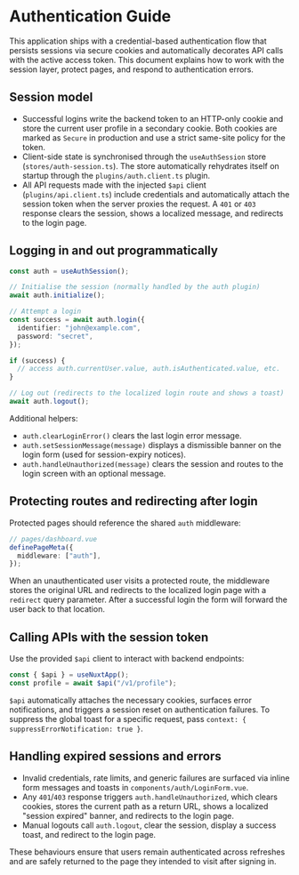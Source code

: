 # Authentication Guide

This application ships with a credential-based authentication flow that persists
sessions via secure cookies and automatically decorates API calls with the
active access token. This document explains how to work with the session layer,
protect pages, and respond to authentication errors.

## Session model

- Successful logins write the backend token to an HTTP-only cookie and store
  the current user profile in a secondary cookie. Both cookies are marked as
  `Secure` in production and use a strict same-site policy for the token.
- Client-side state is synchronised through the `useAuthSession` store
  (`stores/auth-session.ts`). The store automatically rehydrates itself on
  startup through the `plugins/auth.client.ts` plugin.
- All API requests made with the injected `$api` client
  (`plugins/api.client.ts`) include credentials and automatically attach the
  session token when the server proxies the request. A `401` or `403` response
  clears the session, shows a localized message, and redirects to the login
  page.

## Logging in and out programmatically

```ts
const auth = useAuthSession();

// Initialise the session (normally handled by the auth plugin)
await auth.initialize();

// Attempt a login
const success = await auth.login({
  identifier: "john@example.com",
  password: "secret",
});

if (success) {
  // access auth.currentUser.value, auth.isAuthenticated.value, etc.
}

// Log out (redirects to the localized login route and shows a toast)
await auth.logout();
```

Additional helpers:

- `auth.clearLoginError()` clears the last login error message.
- `auth.setSessionMessage(message)` displays a dismissible banner on the login
  form (used for session-expiry notices).
- `auth.handleUnauthorized(message)` clears the session and routes to the login
  screen with an optional message.

## Protecting routes and redirecting after login

Protected pages should reference the shared `auth` middleware:

```ts
// pages/dashboard.vue
definePageMeta({
  middleware: ["auth"],
});
```

When an unauthenticated user visits a protected route, the middleware stores the
original URL and redirects to the localized login page with a `redirect`
query parameter. After a successful login the form will forward the user back to
that location.

## Calling APIs with the session token

Use the provided `$api` client to interact with backend endpoints:

```ts
const { $api } = useNuxtApp();
const profile = await $api("/v1/profile");
```

`$api` automatically attaches the necessary cookies, surfaces error
notifications, and triggers a session reset on authentication failures. To
suppress the global toast for a specific request, pass
`context: { suppressErrorNotification: true }`.

## Handling expired sessions and errors

- Invalid credentials, rate limits, and generic failures are surfaced via inline
  form messages and toasts in `components/auth/LoginForm.vue`.
- Any `401`/`403` response triggers `auth.handleUnauthorized`, which clears
  cookies, stores the current path as a return URL, shows a localized "session
  expired" banner, and redirects to the login page.
- Manual logouts call `auth.logout`, clear the session, display a success toast,
  and redirect to the login page.

These behaviours ensure that users remain authenticated across refreshes and are
safely returned to the page they intended to visit after signing in.
